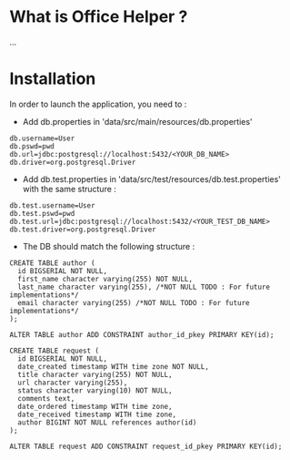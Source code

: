 # What is Office Helper ?
 
...  

# Installation

In order to launch the application, you need to :

- Add db.properties in 'data/src/main/resources/db.properties'
```
db.username=User
db.pswd=pwd
db.url=jdbc:postgresql://localhost:5432/<YOUR_DB_NAME>
db.driver=org.postgresql.Driver
```

- Add db.test.properties in 'data/src/test/resources/db.test.properties' with the same structure :
```
db.test.username=User
db.test.pswd=pwd
db.test.url=jdbc:postgresql://localhost:5432/<YOUR_TEST_DB_NAME>
db.test.driver=org.postgresql.Driver
```

- The DB should match the following structure :
```
CREATE TABLE author (
  id BIGSERIAL NOT NULL,
  first_name character varying(255) NOT NULL,
  last_name character varying(255), /*NOT NULL TODO : For future implementations*/
  email character varying(255) /*NOT NULL TODO : For future implementations*/
);

ALTER TABLE author ADD CONSTRAINT author_id_pkey PRIMARY KEY(id);

CREATE TABLE request (
  id BIGSERIAL NOT NULL,
  date_created timestamp WITH time zone NOT NULL,
  title character varying(255) NOT NULL,
  url character varying(255),
  status character varying(10) NOT NULL,
  comments text,
  date_ordered timestamp WITH time zone,
  date_received timestamp WITH time zone,
  author BIGINT NOT NULL references author(id)
);

ALTER TABLE request ADD CONSTRAINT request_id_pkey PRIMARY KEY(id);
```